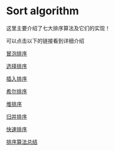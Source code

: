 # Sort algorithm

这里主要介绍了七大排序算法及它们的实现！

可以点击以下的链接看到详细介绍

[冒泡排序](https://blog.csdn.net/qq_38790716/article/details/85929469)

[选择排序](https://blog.csdn.net/qq_38790716/article/details/85935895)

[插入排序](https://blog.csdn.net/qq_38790716/article/details/85947226)

[希尔排序](https://blog.csdn.net/qq_38790716/article/details/85950023)

[堆排序](https://blog.csdn.net/qq_38790716/article/details/85960803)

[归并排序](https://blog.csdn.net/qq_38790716/article/details/86036575)

[快速排序](https://blog.csdn.net/qq_38790716/article/details/86143507)

[排序算法总结](https://blog.csdn.net/qq_38790716/article/details/86221562)

